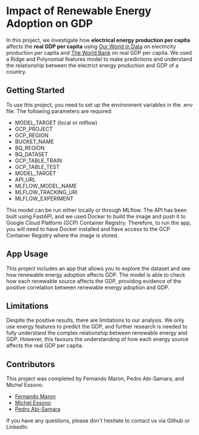 # Impact of Renewable Energy Adoption on GDP
In this project, we investigate how **electrical energy production per capita** affects the **real GDP per capita** using [Our World in Data](https://github.com/owid/energy-data) on electricity production per capita and [The World Bank](https://data.worldbank.org/) on real GDP per capita. We used a Ridge and Polynomial features model to make predictions and understand the relationship between the electrict energy production and GDP of a country.

## Getting Started
To use this project, you need to set up the environment variables in the .env file. The following parameters are required:

- MODEL_TARGET (local or mlflow)
- GCP_PROJECT
- GCP_REGION
- BUCKET_NAME
- BQ_REGION
- BQ_DATASET
- GCP_TABLE_TRAIN
- GCP_TABLE_TEST
- MODEL_TARGET
- API_URL
- MLFLOW_MODEL_NAME
- MLFLOW_TRACKING_URI
- MLFLOW_EXPERIMENT

This model can be run either locally or through MLflow. The API has been built using FastAPI, and we used Docker to build the image and push it to Google Cloud Platform (GCP) Container Registry. Therefore, to run the app, you will need to have Docker installed and have access to the GCP Container Registry where the image is stored.

## App Usage
This project includes an app that allows you to explore the dataset and see how renewable energy adoption affects GDP. The model is able to check how each renewable source affects the GDP, providing evidence of the positive correlation between renewable energy adoption and GDP.


## Limitations
Despite the positive results, there are limitations to our analysis. We only use energy features to predict the GDP, and further research is needed to fully understand the complex relationship between renewable energy and GDP. However, this favours the understanding of how each energy source affects the real GDP per capita.

## Contributors
This project was completed by Fernando Maron, Pedro Abi-Samara, and Michel Essono.

- [Fernando Maron](https://www.linkedin.com/in/fmaron/)
- [Michel Essono](https://www.linkedin.com/in/michel-wilfred-essono-967868a6/)
- [Pedro Abi-Samara](https://www.linkedin.com/in/pedroabisamara/)

If you have any questions, please don't hesitate to contact us via Github or LinkedIn.
